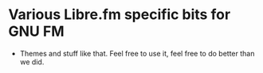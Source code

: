 # Various Libre.fm specific bits for GNU FM

* Themes and stuff like that. Feel free to use it, feel free to do better than we did.
